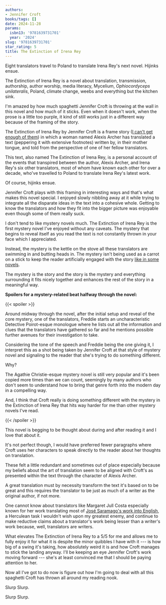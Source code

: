 ```yaml
---
authors:
- Jennifer Croft
books/tags: []
date: 2024-11-28
params:
  isbn13: '9781639731701'
  year: '2024'
slug: '9781639731701'
star_rating: 5
title: The Extinction of Irena Rey
---
```


Eight translators travel to Poland to translate Irena Rey's next novel. Hijinks ensue.

<!--more-->

The Extinction of Irena Rey is a novel about translation, transmission, authorship, author worship, media literacy, Mycelium, *Ophiocordyceps unilateralis*, Poland, climate change, weebs and everything but the kitchen sink.

I'm amazed by how much spaghetti Jennifer Croft is throwing at the wall in this novel and how much of it sticks. Even when it doesn't work, when the prose is a little too purple, it kind of still works just in a different way because of the framing of the story.

The Extinction of Irena Rey by Jennifer Croft is a frame story ([I can't get enough of them](/books/9780575069015/)) in which a woman named Alexis Archer has translated a text (peppering it with extensive footnotes) written by, in their mother tongue, and told from the perspective of one of her fellow translators.

This text, also named The Extinction of Irena Rey, is a personal account of the events that transpired between the author, Alexis Archer, and Irena Rey's six other translators, most of whom have known each other for over a decade, who've travelled to Poland to translate Irena Rey's latest work.

Of course, hijinks ensue.

Jennifer Croft plays with this framing in interesting ways and that's what makes this novel special. I enjoyed slowly nibbling away at it while trying to integrate all the disparate ideas in the text into a cohesive whole. Getting to know the translators and how they fit into the bigger picture was enjoyable even though some of them really suck.

I don't tend to like mystery novels much. The Extinction of Irena Rey is the first mystery novel I've enjoyed without any caveats. The mystery that begins to reveal itself as you read the text is not constantly thrown in your face which I appreciated.

Instead, the mystery is the kettle on the stove all these translators are swimming in and butting heads in. The mystery isn't being used as a carrot on a stick to keep the reader artificially engaged with the story [like in some novels](/books/9781473223851/).

The mystery is the story and the story is the mystery and everything surrounding it fits nicely together and enhances the rest of the story in a meaningful way.

**Spoilers for a mystery-related beat halfway through the novel:**

{{< spoiler >}}

Around midway through the novel, after the initial setup and reveal of the core mystery, one of the translators, Freddie starts an uncharacteristic Detective Poirot-esque monologue where he lists out all the information and clues that the translators have gathered so far and he mentions possible further avenues for their investigation to take.

Considering the tone of the speech and Freddie being the one giving it, I interpret this as a shot being taken by Jennifer Croft at that style of mystery novel and signaling to the reader that she's trying to do something different.


Why?

The Agathie Christie-esque mystery novel is still very popular and it's been copied more times than we can count, seemingly by many authors who don't seem to understand how to bring that genre forth into the modern day in a compelling way.

And, I think that Croft really is doing something different with the mystery in the Extinction of Irena Rey that hits way harder for me than other mystery novels I've read.

{{< /spoiler >}}

This novel is begging to be thought about during and after reading it and I love that about it.

It's not perfect though, I would have preferred fewer paragraphs where Croft uses her characters to speak directly to the reader about her thoughts on translation.

These felt a little redundant and sometimes out of place especially because my beliefs about the art of translation seem to be aligned with Croft's as presented within the text through the character of Alexis Archer.

A great translation must by necessity transform the text it's based on to be great and this requires the translator to be just as much of a writer as the original author, if not more.

One cannot know about translators like Margaret Jull Costa especially known for her work translating most of [José Saramago's work into English](/authors/josé-saramago/), a Herculean task I wouldn't wish upon my greatest enemy, and continue to make reductive claims about a translator's work being lesser than a writer's work because, well, translators are writers.

What elevates The Extinction of Irena Rey to a 5/5 for me and allows me to fully enjoy it for what it is despite the minor quibbles I have with it --- is how big of a swing it's taking, how absolutely weird it is and how Croft manages to stick the landing anyway. I'll be keeping an eye Jennifer Croft's work moving forward --- she's at least convinced me that I should be paying attention to her.

Now all I've got to do now is figure out how I'm going to deal with all this spaghetti Croft has thrown all around my reading nook.

Slurp Slurp.

Slurp Slurp.